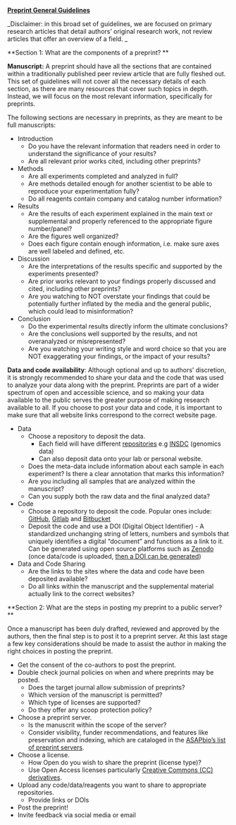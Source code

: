 **<span style="text-decoration:underline;">Preprint General Guidelines </span>**

_Disclaimer: in this broad set of guidelines, we are focused on primary research articles that detail authors’ original research work, not review articles that offer an overview of a field.  _

**Section 1: What are the components of a preprint? **

**Manuscript:** A preprint should have all the sections that are contained within a traditionally published peer review article that are fully fleshed out.  This set of guidelines will not cover all the necessary details of each section, as there are many resources that cover such topics in depth. Instead, we will focus on the most relevant information, specifically for preprints. 

The following sections are necessary in preprints, as they are meant to be full manuscripts: 



*   Introduction
    *   Do you have the relevant information that readers need in order to understand the significance of your results? 
    *   Are all relevant prior works cited, including other preprints? 
*   Methods
    *   Are all experiments completed and analyzed in full? 
    *   Are methods detailed enough for another scientist to be able to reproduce your experimentation fully? 
    *   Do all reagents contain company and catalog number information? 
*   Results
    *   Are the results of each experiment explained in the main text or supplemental and properly referenced to the appropriate figure number/panel? 
    *   Are the figures well organized? 
    *   Does each figure contain enough information, i.e. make sure axes are well labeled and defined, etc. 
*   Discussion 
    *   Are the  interpretations of the results specific and supported by the  experiments presented? 
    *   Are prior works relevant to your findings properly discussed and cited, including other preprints?
    *   Are you watching to NOT overstate your findings that could be potentially further inflated by the media and the general public, which could lead to misinformation? 
*   Conclusion
    *   Do the experimental results directly inform the ultimate conclusions? 
    *   Are the conclusions well supported by the results, and not overanalyzed or misrepresented? 
    *   Are you watching your writing style and word choice so that you are NOT exaggerating your findings, or the impact of your results? 

**Data and code availability**: Although optional and up to authors’ discretion, it is strongly recommended to share your data and the code that was used to analyze your data along with the preprint. Preprints are part of a wider spectrum of open and accessible science, and so making your data available to the public serves the greater purpose of making research available to all. If you choose to post your data and code, it is important to make sure that all website links correspond to the correct website page. 



*   Data 
    *   Choose a repository to deposit the data. 
        *   Each field will have different [repositories](https://fairsharing.org/databases/) e.g [INSDC](http://www.insdc.org/) (genomics data)
        *   Can also deposit data onto your lab or personal website. 
    *   Does the meta-data include information about each sample in each experiment? Is there a clear annotation that marks this information? 
    *   Are you including all samples that are analyzed within the manuscript? 
    *   Can you supply both the raw data and the final analyzed data?  
*   Code
    *   Choose a repository to deposit the code. Popular ones include: [GitHub](https://github.com/), [Gitlab](https://docs.gitlab.com/ee/user/project/repository/) and [Bitbucket](https://bitbucket.org/)
    *   Deposit the code and use a DOI (Digital Object Identifier) - A standardized unchanging string of letters, numbers and symbols that uniquely identifies a digital “document” and functions as a link to it. Can be generated using open source platforms such as [Zenodo](https://about.zenodo.org/) (once data/code is uploaded, [then a DOI can be generated](https://guides.lib.berkeley.edu/citeyourcode))
*   Data and Code Sharing   
    *   Are the links to the sites where the data and code have been deposited available? 
    *   Do all links within the manuscript and the supplemental material actually link to the correct websites? 

**Section 2: What are the steps in posting my preprint to a public server? **

Once a manuscript has been duly drafted, reviewed and approved by the authors, then the final step is to post it to a preprint server. At this last stage a few key considerations should be made to assist the author in making the right choices in posting the preprint.



*   Get the consent of the co-authors to post the preprint. 
*   Double check journal policies on when and where preprints may be posted. 
    *   Does the target journal allow submission of preprints?
    *   Which version of the manuscript is permitted?
    *   Which type of licenses are supported?
    *   Do they offer any scoop protection policy?
*   Choose a preprint server. 
    *   Is the manuscrit within the scope of the server?
    *   Consider visibility, funder recommendations, and features like preservation and indexing, which are cataloged in the [ASAPbio’s list of preprint servers](https://asapbio.org/preprint-servers#:~:text=Preprint%20server%20directory%20%20%20%20Preprint%20server,%20Not%20indexed%20%203%20more%20rows%20). 
*   Choose a license. 
    *   How Open do you wish to share the preprint (license type)? 
    *   Use Open Access licenses particularly [Creative Commons (CC) derivatives](https://creativecommons.org/licenses/).
*   Upload any code/data/reagents you want to share to appropriate repositories.
    *   Provide links or DOIs
*   Post the preprint!
*   Invite feedback via social media or email  
